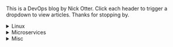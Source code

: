This is a DevOps blog by Nick Otter. Click each header to trigger a dropdown to view articles. Thanks for stopping by.

<details><summary markdown='span'>Linux<br></summary>
## General
[Baby chaos monkeys for Linux](#)<br>
  
</details>

<details><summary markdown='span'>Microservices<br></summary>
## Kubernetes

<ul>
  {% for post in site.categories.kubernetes %}
    {% if post.url %}
      <li><a href="{{ post.url }}">{{ post.title }}</a><li>
    {% endif %}
  {% endfor %}
</ul>

</details>

<details><summary markdown='span'>Misc</summary>

</details>
